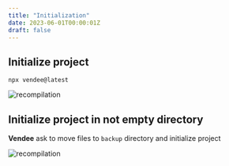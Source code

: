 ```yaml
---
title: "Initialization"
date: 2023-06-01T00:00:01Z
draft: false
---
```


## Initialize project

```shell
npx vendee@latest
```

![recompilation](/images/initialization/init.gif)

## Initialize project in not empty directory

**Vendee** ask to move files to `backup` directory and initialize project

![recompilation](/images/initialization/init-and-backup.gif)
